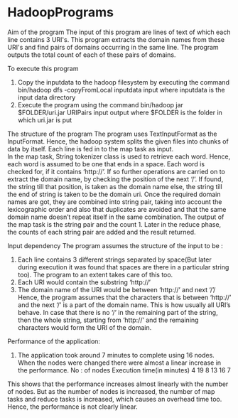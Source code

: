 # HadoopPrograms

Aim of the program
The input of this program are lines of text of which each line contains 3 URI's. This program extracts the domain names from these URI's and find pairs of domains occurring in the same line. The program outputs the total count of each of these pairs of domains.

To execute this program
1) Copy the inputdata to the hadoop filesystem by executing the command
  bin/hadoop dfs -copyFromLocal inputdata input
where inputdata is the input data directory
2) Execute the program using the command
bin/hadoop jar $FOLDER/uri.jar URIPairs input output
where $FOLDER is the folder in which uri.jar is put

The structure of the program
      The program uses TextInputFormat as the InputFormat. Hence, the hadoop system splits the given files into chunks of data by itself. Each line is fed in to the map task as input.  
     In the map task, String tokenizer class is used to retrieve each word.  Hence, each word is assumed to be one that ends in a space. Each word is checked for, if it contains ‘http://’. If so further operations are carried on to extract the domain name, by checking the position of the next ‘/’. If found, the string till that position, is taken as the domain name else, the string till the end of string is taken to be the domain uri.
   Once the required domain names are got, they are combined into string pair, taking into account the lexicographic order and also that duplicates are avoided and that the same domain name doesn’t repeat itself in the same combination.
   The output of the map task is the string pair and the count 1.
   Later in the reduce phase, the counts of each string pair are added and the result returned.
   
Input dependency
   The program assumes the structure of the input to be :
1)	Each line contains 3 different strings separated by space(But later during execution it was found that spaces are there in a particular string too). The program to an extent takes care of this too.
2)	Each URI would contain the substring ‘http://’
3)  The domain name of the URI would be between ‘http://’ and next ‘/’/ Hence, the program assumes that the characters that is between ‘http://’ and the next ‘/’ is a part of the domain name. This is how usually all URI’s behave. In case that there is no ‘/’ in the remaining part of the string, then the whole string, starting from ‘http://’ and the remaining characters would form the URI of the domain.

Performance of the application: 
1)	The application took around 7 minutes to complete using 16 nodes. When the nodes were changed there were almost a linear increase in the performance. 
No : of nodes	       Execution time(in minutes)
    4	                       19
    8	                       13
    16                        7

This shows that the performance increases almost linearly with the number of nodes. But as the number of nodes is increased, the number of map tasks and reduce tasks is increased, which causes an overhead time too. Hence, the performance is not clearly linear.


